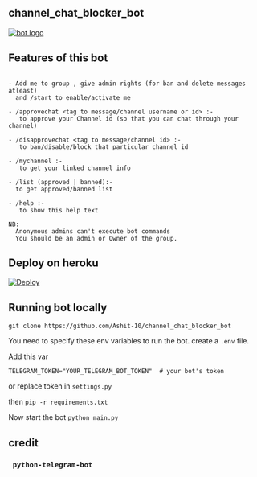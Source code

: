 ## channel_chat_blocker_bot


[![bot logo](https://telegra.ph/file/6e53c92afb8f1784fb86b.jpg)](https://github.com/Ashit-10/channel_chat_blocker_bot)

## Features of this bot
```

- Add me to group , give admin rights (for ban and delete messages atleast)
  and /start to enable/activate me

- /approvechat <tag to message/channel username or id> :-
   to approve your Channel id (so that you can chat through your channel)

- /disapprovechat <tag to message/channel id> :-
   to ban/disable/block that particular channel id

- /mychannel :- 
   to get your linked channel info

- /list (approved | banned):-
  to get approved/banned list 

- /help :-
   to show this help text

NB:  
  Anonymous admins can't execute bot commands
  You should be an admin or Owner of the group.
```
## Deploy on heroku

[![Deploy](https://www.herokucdn.com/deploy/button.svg)](https://heroku.com/deploy)

## Running bot locally
```
git clone https://github.com/Ashit-10/channel_chat_blocker_bot
```

You need to specify these env variables to run the bot. create a `.env` file.

Add this var 
```
TELEGRAM_TOKEN="YOUR_TELEGRAM_BOT_TOKEN"  # your bot's token
```
or replace token in `settings.py`

then `pip -r requirements.txt`

Now start the bot
`python main.py`



## credit

### ``` python-telegram-bot```
